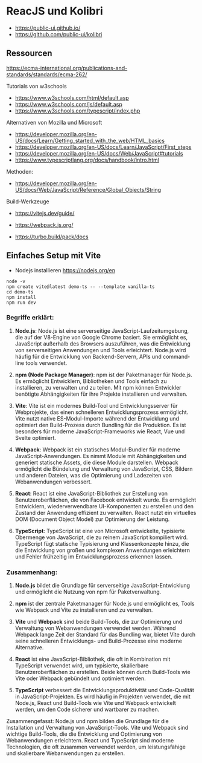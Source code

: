 # ReacJS und Kolibri

- https://public-ui.github.io/
- https://github.com/public-ui/kolibri

## Ressourcen 

https://ecma-international.org/publications-and-standards/standards/ecma-262/

Tutorials von w3schools
- https://www.w3schools.com/html/default.asp
- https://www.w3schools.com/js/default.asp
- https://www.w3schools.com/typescript/index.php


Alternativen von Mozilla und Microsoft
- https://developer.mozilla.org/en-US/docs/Learn/Getting_started_with_the_web/HTML_basics
- https://developer.mozilla.org/en-US/docs/Learn/JavaScript/First_steps
- https://developer.mozilla.org/en-US/docs/Web/JavaScript#tutorials
- https://www.typescriptlang.org/docs/handbook/intro.html

Methoden:
- https://developer.mozilla.org/en-US/docs/Web/JavaScript/Reference/Global_Objects/String


Build-Werkzeuge

- https://vitejs.dev/guide/
- https://webpack.js.org/

- https://turbo.build/pack/docs

## Einfaches Setup mit Vite 

- Nodejs installieren https://nodejs.org/en

```
node -v
npm create vite@latest demo-ts -- --template vanilla-ts
cd demo-ts
npm install
npm run dev
```

### Begriffe erklärt:

1. **Node.js**:
   Node.js ist eine serverseitige JavaScript-Laufzeitumgebung, die auf der V8-Engine von Google Chrome basiert. Sie ermöglicht es, JavaScript außerhalb des Browsers auszuführen, was die Entwicklung von serverseitigen Anwendungen und Tools erleichtert. Node.js wird häufig für die Entwicklung von Backend-Servern, APIs und command-line tools verwendet.

2. **npm (Node Package Manager)**:
   npm ist der Paketmanager für Node.js. Es ermöglicht Entwicklern, Bibliotheken und Tools einfach zu installieren, zu verwalten und zu teilen. Mit npm können Entwickler benötigte Abhängigkeiten für ihre Projekte installieren und verwalten.

3. **Vite**:
   Vite ist ein modernes Build-Tool und Entwicklungsserver für Webprojekte, das einen schnelleren Entwicklungsprozess ermöglicht. Vite nutzt native ES-Modul-Importe während der Entwicklung und optimiert den Build-Prozess durch Bundling für die Produktion. Es ist besonders für moderne JavaScript-Frameworks wie React, Vue und Svelte optimiert.

4. **Webpack**:
   Webpack ist ein statisches Modul-Bundler für moderne JavaScript-Anwendungen. Es nimmt Module mit Abhängigkeiten und generiert statische Assets, die diese Module darstellen. Webpack ermöglicht die Bündelung und Verwaltung von JavaScript, CSS, Bildern und anderen Dateien, was die Optimierung und Ladezeiten von Webanwendungen verbessert.

5. **React**:
   React ist eine JavaScript-Bibliothek zur Erstellung von Benutzeroberflächen, die von Facebook entwickelt wurde. Es ermöglicht Entwicklern, wiederverwendbare UI-Komponenten zu erstellen und den Zustand der Anwendung effizient zu verwalten. React nutzt ein virtuelles DOM (Document Object Model) zur Optimierung der Leistung.

6. **TypeScript**:
   TypeScript ist eine von Microsoft entwickelte, typisierte Obermenge von JavaScript, die zu reinem JavaScript kompiliert wird. TypeScript fügt statische Typisierung und Klassenkonzepte hinzu, die die Entwicklung von großen und komplexen Anwendungen erleichtern und Fehler frühzeitig im Entwicklungsprozess erkennen lassen.

### Zusammenhang:

1. **Node.js** bildet die Grundlage für serverseitige JavaScript-Entwicklung und ermöglicht die Nutzung von npm für Paketverwaltung.

2. **npm** ist der zentrale Paketmanager für Node.js und ermöglicht es, Tools wie Webpack und Vite zu installieren und zu verwalten.

3. **Vite** und **Webpack** sind beide Build-Tools, die zur Optimierung und Verwaltung von Webanwendungen verwendet werden. Während Webpack lange Zeit der Standard für das Bundling war, bietet Vite durch seine schnelleren Entwicklungs- und Build-Prozesse eine moderne Alternative.

4. **React** ist eine JavaScript-Bibliothek, die oft in Kombination mit TypeScript verwendet wird, um typisierte, skalierbare Benutzeroberflächen zu erstellen. Beide können durch Build-Tools wie Vite oder Webpack gebündelt und optimiert werden.

5. **TypeScript** verbessert die Entwicklungsproduktivität und Code-Qualität in JavaScript-Projekten. Es wird häufig in Projekten verwendet, die mit Node.js, React und Build-Tools wie Vite und Webpack entwickelt werden, um den Code sicherer und wartbarer zu machen.

Zusammengefasst: Node.js und npm bilden die Grundlage für die Installation und Verwaltung von JavaScript-Tools. Vite und Webpack sind wichtige Build-Tools, die die Entwicklung und Optimierung von Webanwendungen erleichtern. React und TypeScript sind moderne Technologien, die oft zusammen verwendet werden, um leistungsfähige und skalierbare Webanwendungen zu erstellen.

